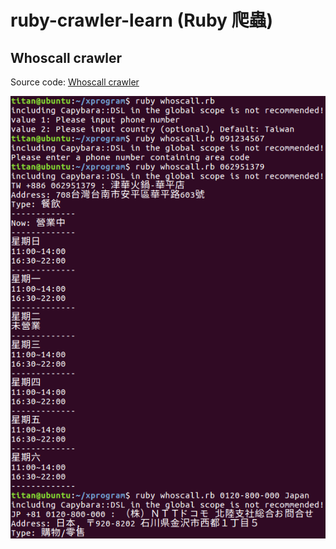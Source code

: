 # ruby-crawler-learn (Ruby 爬蟲)

## Whoscall crawler
Source code: [Whoscall crawler](./whoscall.rb)

![Whoscall crawler](./image/whoscall.png)